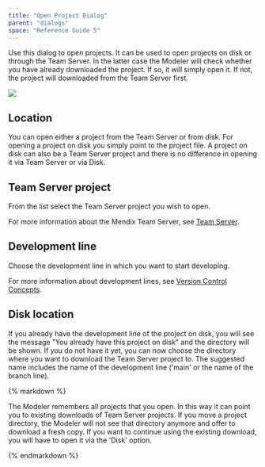 ```yaml
---
title: "Open Project Dialog"
parent: "dialogs"
space: "Reference Guide 5"
---
```

Use this dialog to open projects. It can be used to open projects on disk or through the Team Server. In the latter case the Modeler will check whether you have already downloaded the project. If so, it will simply open it. If not, the project will downloaded from the Team Server first.

![](attachments/524295/688150.png)

## Location

You can open either a project from the Team Server or from disk. For opening a project on disk you simply point to the project file. A project on disk can also be a Team Server project and there is no difference in opening it via Team Server or via Disk.

## Team Server project

From the list select the Team Server project you wish to open.

For more information about the Mendix Team Server, see [Team Server](team-server).

## Development line

Choose the development line in which you want to start developing.

For more information about development lines, see [Version Control Concepts](version-control-concepts).

## Disk location

If you already have the development line of the project on disk, you will see the message "You already have this project on disk" and the directory will be shown. If you do not have it yet, you can now choose the directory where you want to download the Team Server project to. The suggested name includes the name of the development line ('main' or the name of the branch line).

<div class="alert alert-warning">{% markdown %}

The Modeler remembers all projects that you open. In this way it can point you to existing downloads of Team Server projects. If you move a project directory, the Modeler will not see that directory anymore and offer to download a fresh copy. If you want to continue using the existing download, you will have to open it via the 'Disk' option.

{% endmarkdown %}</div>
